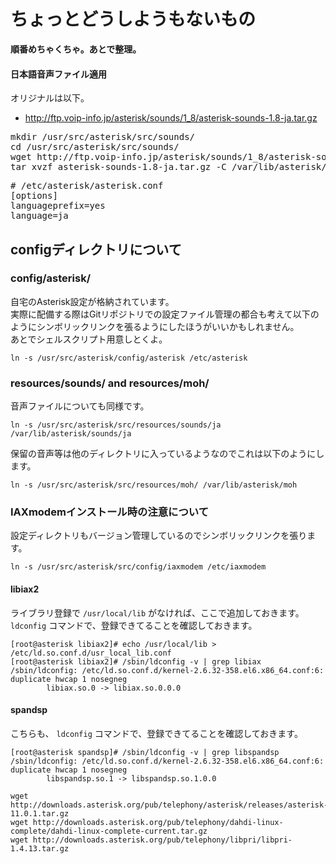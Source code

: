 # ちょっとどうしようもないもの

**順番めちゃくちゃ。あとで整理。**

#### 日本語音声ファイル適用

オリジナルは以下。

- http://ftp.voip-info.jp/asterisk/sounds/1_8/asterisk-sounds-1.8-ja.tar.gz

<pre>
mkdir /usr/src/asterisk/src/sounds/
cd /usr/src/asterisk/src/sounds/
wget http://ftp.voip-info.jp/asterisk/sounds/1_8/asterisk-sounds-1.8-ja.tar.gz
tar xvzf asterisk-sounds-1.8-ja.tar.gz -C /var/lib/asterisk/sounds
</pre>

<pre>
# /etc/asterisk/asterisk.conf
[options]
languageprefix=yes
language=ja
</pre>

## configディレクトリについて

### config/asterisk/

自宅のAsterisk設定が格納されています。  
実際に配備する際はGitリポジトリでの設定ファイル管理の都合も考えて以下のようにシンボリックリンクを張るようにしたほうがいいかもしれません。  
あとでシェルスクリプト用意しとくよ。

```
ln -s /usr/src/asterisk/config/asterisk /etc/asterisk
```

### resources/sounds/ and resources/moh/

音声ファイルについても同様です。

```
ln -s /usr/src/asterisk/src/resources/sounds/ja /var/lib/asterisk/sounds/ja
```

保留の音声等は他のディレクトリに入っているようなのでこれは以下のようにします。

```
ln -s /usr/src/asterisk/src/resources/moh/ /var/lib/asterisk/moh
```

### IAXmodemインストール時の注意について

設定ディレクトリもバージョン管理しているのでシンボリックリンクを張ります。

```
ln -s /usr/src/asterisk/src/config/iaxmodem /etc/iaxmodem
```

#### libiax2

ライブラリ登録で `/usr/local/lib` がなければ、ここで追加しておきます。
`ldconfig` コマンドで、登録できてることを確認しておきます。

```
[root@asterisk libiax2]# echo /usr/local/lib > /etc/ld.so.conf.d/usr_local_lib.conf
[root@asterisk libiax2]# /sbin/ldconfig -v | grep libiax
/sbin/ldconfig: /etc/ld.so.conf.d/kernel-2.6.32-358.el6.x86_64.conf:6: duplicate hwcap 1 nosegneg
        libiax.so.0 -> libiax.so.0.0.0
```

#### spandsp

こちらも、 `ldconfig` コマンドで、登録できてることを確認しておきます。

```
[root@asterisk spandsp]# /sbin/ldconfig -v | grep libspandsp
/sbin/ldconfig: /etc/ld.so.conf.d/kernel-2.6.32-358.el6.x86_64.conf:6: duplicate hwcap 1 nosegneg
        libspandsp.so.1 -> libspandsp.so.1.0.0
```

```
wget http://downloads.asterisk.org/pub/telephony/asterisk/releases/asterisk-11.0.1.tar.gz
wget http://downloads.asterisk.org/pub/telephony/dahdi-linux-complete/dahdi-linux-complete-current.tar.gz
wget http://downloads.asterisk.org/pub/telephony/libpri/libpri-1.4.13.tar.gz
```
